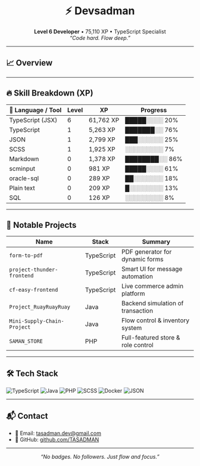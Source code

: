 <h1 align="center">⚡ Devsadman</h1>
<p align="center">
  <strong>Level 6 Developer</strong> • 75,110 XP • TypeScript Specialist<br>
  <i>“Code hard. Flow deep.”</i>
</p>

---

## 📈 Overview


---

## 🔥 Skill Breakdown (XP)

| 🧠 Language / Tool     | Level | XP         | Progress    |
|------------------------|-------|------------|-------------|
| TypeScript (JSX)       | 6     | 61,762 XP  | █████░░░░ 20% |
| TypeScript             | 1     | 5,263 XP   | ███████░░ 76% |
| JSON                   | 1     | 2,799 XP   | ███░░░░░░ 25% |
| SCSS                   | 1     | 1,925 XP   | ░░░░░░░░░ 7%  |
| Markdown               | 0     | 1,378 XP   | ████████░░ 86%|
| scminput               | 0     |   981 XP   | █████░░░░ 61% |
| oracle-sql             | 0     |   289 XP   | ██░░░░░░░ 18% |
| Plain text             | 0     |   209 XP   | █░░░░░░░░ 13% |
| SQL                    | 0     |   126 XP   | ░░░░░░░░░  8% |

---

## 💼 Notable Projects

| Name                    | Stack         | Summary                            |
|-------------------------|---------------|-------------------------------------|
| `form-to-pdf`           | TypeScript    | PDF generator for dynamic forms     |
| `project-thunder-frontend` | TypeScript | Smart UI for message automation     |
| `cf-easy-frontend`      | TypeScript    | Live commerce admin platform        |
| `Project_RuayRuayRuay`  | Java          | Backend simulation of transaction   |
| `Mini-Supply-Chain-Project` | Java     | Flow control & inventory system     |
| `SAMAN_STORE`           | PHP           | Full-featured store & role control  |

---

## 🛠 Tech Stack

![TypeScript](https://img.shields.io/badge/TypeScript-3178C6?style=flat&logo=typescript&logoColor=white)
![Java](https://img.shields.io/badge/Java-ED8B00?style=flat&logo=java&logoColor=white)
![PHP](https://img.shields.io/badge/PHP-777BB4?style=flat&logo=php&logoColor=white)
![SCSS](https://img.shields.io/badge/SCSS-CB6699?style=flat&logo=sass&logoColor=white)
![Docker](https://img.shields.io/badge/Docker-2496ED?style=flat&logo=docker&logoColor=white)
![JSON](https://img.shields.io/badge/JSON-black?style=flat&logo=json&logoColor=white)

---

## 📬 Contact

- 📧 Email: [tasadman.dev@gmail.com](mailto:tasadman.dev@gmail.com)
- 🧭 GitHub: [github.com/TASADMAN](https://github.com/TASADMAN)

---

<p align="center"><i>“No badges. No followers. Just flow and focus.”</i></p>

